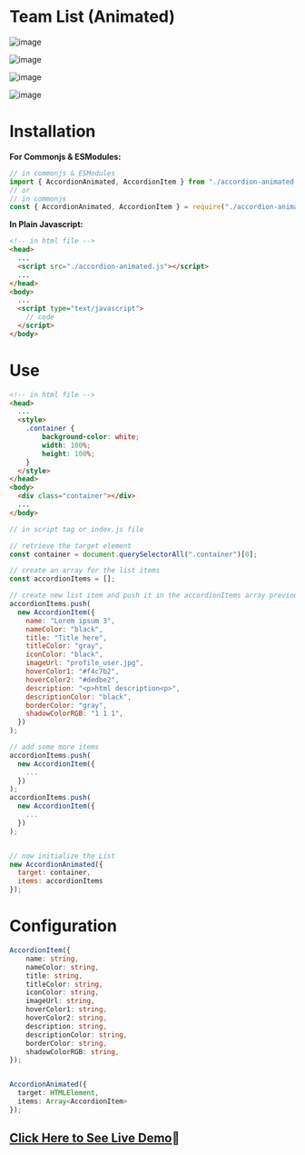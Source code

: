 # Team List (Animated)

![image](https://user-images.githubusercontent.com/31973579/159147603-c5d33f72-f0f7-474f-9e4b-3fc144e4cc25.png)

![image](https://user-images.githubusercontent.com/31973579/159147679-97f1849c-dd17-431a-a8b9-1b0f4f184e28.png)

![image](https://user-images.githubusercontent.com/31973579/159147636-ae926538-68ab-4ae0-bc7a-a4368590206b.png)

![image](https://user-images.githubusercontent.com/31973579/159147711-8d777ebf-52c3-4193-9fbd-41a02478887c.png)

# Installation

**For Commonjs & ESModules:**

```js
// in commonjs & ESModules
import { AccordionAnimated, AccordionItem } from "./accordion-animated.js";
// or
// in commonjs
const { AccordionAnimated, AccordionItem } = require("./accordion-animated.js");
```

**In Plain Javascript:**

```html
<!-- in html file -->
<head>
  ...
  <script src="./accordion-animated.js"></script>
  ...
</head>
<body>
  ...
  <script type="text/javascript">
    // code
  </script>
</body>
```

# Use

```html
<!-- in html file -->
<head>
  ...
  <style>
    .container {
        background-color: white;
        width: 100%;
        height: 100%;
    }
  </style>
</head>
<body>
  <div class="container"></div>
  ...
</body>
```

```js
// in script tag or index.js file

// retrieve the target element
const container = document.querySelectorAll(".container")[0];

// create an array for the list items
const accordionItems = [];

// create new list item and push it in the accordionItems array previously create.
accordionItems.push(
  new AccordionItem({
    name: "Lorem ipsum 3",
    nameColor: "black",
    title: "Title here",
    titleColor: "gray",
    iconColor: "black",
    imageUrl: "profile_user.jpg",
    hoverColor1: "#f4c7b2",
    hoverColor2: "#dedbe2",
    description: "<p>html description<p>",
    descriptionColor: "black",
    borderColor: "gray",
    shadowColorRGB: "1 1 1",
  })
);

// add some more items
accordionItems.push(
  new AccordionItem({
    ...
  })
);
accordionItems.push(
  new AccordionItem({
    ...
  })
);


// now initialize the List 
new AccordionAnimated({
  target: container,
  items: accordionItems
});


```

# Configuration

```typescript
AccordionItem({
    name: string,
    nameColor: string,
    title: string,
    titleColor: string,
    iconColor: string,
    imageUrl: string,
    hoverColor1: string,
    hoverColor2: string,
    description: string,
    descriptionColor: string,
    borderColor: string,
    shadowColorRGB: string,
});


AccordionAnimated({
  target: HTMLElement,
  items: Array<AccordionItem>
});
```


## [Click Here to See Live Demo](https://sllujaan.github.io/accordion-animated-smooth/)🚀
